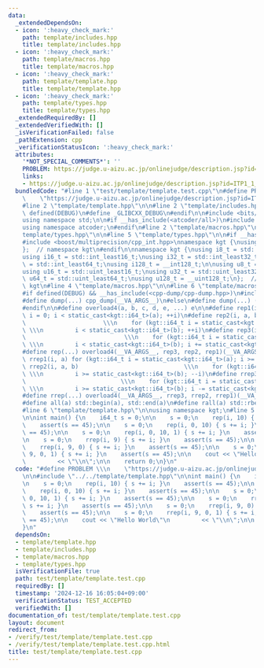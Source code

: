 ```yaml
---
data:
  _extendedDependsOn:
  - icon: ':heavy_check_mark:'
    path: template/includes.hpp
    title: template/includes.hpp
  - icon: ':heavy_check_mark:'
    path: template/macros.hpp
    title: template/macros.hpp
  - icon: ':heavy_check_mark:'
    path: template/template.hpp
    title: template/template.hpp
  - icon: ':heavy_check_mark:'
    path: template/types.hpp
    title: template/types.hpp
  _extendedRequiredBy: []
  _extendedVerifiedWith: []
  _isVerificationFailed: false
  _pathExtension: cpp
  _verificationStatusIcon: ':heavy_check_mark:'
  attributes:
    '*NOT_SPECIAL_COMMENTS*': ''
    PROBLEM: https://judge.u-aizu.ac.jp/onlinejudge/description.jsp?id=ITP1_1_A
    links:
    - https://judge.u-aizu.ac.jp/onlinejudge/description.jsp?id=ITP1_1_A
  bundledCode: "#line 1 \"test/template/template.test.cpp\"\n#define PROBLEM \\\n\
    \    \"https://judge.u-aizu.ac.jp/onlinejudge/description.jsp?id=ITP1_1_A\"\n\n\
    #line 2 \"template/template.hpp\"\n\n#line 2 \"template/includes.hpp\"\n\n#if\
    \ defined(DEBUG)\n#define _GLIBCXX_DEBUG\n#endif\n\n#include <bits/stdc++.h>\n\
    using namespace std;\n\n#if __has_include(<atcoder/all>)\n#include <atcoder/all>\n\
    using namespace atcoder;\n#endif\n#line 2 \"template/macros.hpp\"\n\n#line 2 \"\
    template/types.hpp\"\n\n#line 5 \"template/types.hpp\"\n\n#if __has_include(<boost/multiprecision/cpp_int.hpp>)\n\
    #include <boost/multiprecision/cpp_int.hpp>\nnamespace kgt {\nusing iinf_t = boost::multiprecision::cpp_int;\n\
    };  // namespace kgt\n#endif\n\nnamespace kgt {\nusing i8_t = std::int_least8_t;\n\
    using i16_t = std::int_least16_t;\nusing i32_t = std::int_least32_t;\nusing i64_t\
    \ = std::int_least64_t;\nusing i128_t = __int128_t;\n\nusing u8_t = std::uint_least8_t;\n\
    using u16_t = std::uint_least16_t;\nusing u32_t = std::uint_least32_t;\nusing\
    \ u64_t = std::uint_least64_t;\nusing u128_t = __uint128_t;\n};  // namespace\
    \ kgt\n#line 4 \"template/macros.hpp\"\n\n#line 6 \"template/macros.hpp\"\n\n\
    #if defined(DEBUG) && __has_include(<cpp-dump/cpp-dump.hpp>)\n#include <cpp-dump/cpp-dump.hpp>\n\
    #define dump(...) cpp_dump(__VA_ARGS__)\n#else\n#define dump(...) ((void)0)\n\
    #endif\n\n#define overload4(a, b, c, d, e, ...) e\n\n#define rep1(i, a) for (kgt::i64_t\
    \ i = 0; i < static_cast<kgt::i64_t>(a); ++i)\n#define rep2(i, a, b)         \
    \                      \\\n    for (kgt::i64_t i = static_cast<kgt::i64_t>(a);\
    \ \\\n         i < static_cast<kgt::i64_t>(b); ++i)\n#define rep3(i, a, b, c)\
    \                            \\\n    for (kgt::i64_t i = static_cast<kgt::i64_t>(a);\
    \ \\\n         i < static_cast<kgt::i64_t>(b); i += static_cast<kgt::i64_t>(c))\n\
    #define rep(...) overload4(__VA_ARGS__, rep3, rep2, rep1)(__VA_ARGS__)\n\n#define\
    \ rrep1(i, a) for (kgt::i64_t i = static_cast<kgt::i64_t>(a); i >= 0; --i)\n#define\
    \ rrep2(i, a, b)                              \\\n    for (kgt::i64_t i = static_cast<kgt::i64_t>(a);\
    \ \\\n         i >= static_cast<kgt::i64_t>(b); --i)\n#define rrep3(i, a, b, c)\
    \                           \\\n    for (kgt::i64_t i = static_cast<kgt::i64_t>(a);\
    \ \\\n         i >= static_cast<kgt::i64_t>(b); i -= static_cast<kgt::i64_t>(c))\n\
    #define rrep(...) overload4(__VA_ARGS__, rrep3, rrep2, rrep1)(__VA_ARGS__)\n\n\
    #define all(a) std::begin(a), std::end(a)\n#define rall(a) std::rbegin(a), std::rend(a)\n\
    #line 6 \"template/template.hpp\"\n\nusing namespace kgt;\n#line 5 \"test/template/template.test.cpp\"\
    \n\nint main() {\n    i64_t s = 0;\n\n    s = 0;\n    rep(i, 10) { s += i; }\n\
    \    assert(s == 45);\n\n    s = 0;\n    rep(i, 0, 10) { s += i; }\n    assert(s\
    \ == 45);\n\n    s = 0;\n    rep(i, 0, 10, 1) { s += i; }\n    assert(s == 45);\n\
    \n    s = 0;\n    rrep(i, 9) { s += i; }\n    assert(s == 45);\n\n    s = 0;\n\
    \    rrep(i, 9, 0) { s += i; }\n    assert(s == 45);\n\n    s = 0;\n    rrep(i,\
    \ 9, 0, 1) { s += i; }\n    assert(s == 45);\n\n    cout << \"Hello World\"\n\
    \         << \"\\n\";\n\n    return 0;\n}\n"
  code: "#define PROBLEM \\\n    \"https://judge.u-aizu.ac.jp/onlinejudge/description.jsp?id=ITP1_1_A\"\
    \n\n#include \"../../template/template.hpp\"\n\nint main() {\n    i64_t s = 0;\n\
    \n    s = 0;\n    rep(i, 10) { s += i; }\n    assert(s == 45);\n\n    s = 0;\n\
    \    rep(i, 0, 10) { s += i; }\n    assert(s == 45);\n\n    s = 0;\n    rep(i,\
    \ 0, 10, 1) { s += i; }\n    assert(s == 45);\n\n    s = 0;\n    rrep(i, 9) {\
    \ s += i; }\n    assert(s == 45);\n\n    s = 0;\n    rrep(i, 9, 0) { s += i; }\n\
    \    assert(s == 45);\n\n    s = 0;\n    rrep(i, 9, 0, 1) { s += i; }\n    assert(s\
    \ == 45);\n\n    cout << \"Hello World\"\n         << \"\\n\";\n\n    return 0;\n\
    }\n"
  dependsOn:
  - template/template.hpp
  - template/includes.hpp
  - template/macros.hpp
  - template/types.hpp
  isVerificationFile: true
  path: test/template/template.test.cpp
  requiredBy: []
  timestamp: '2024-12-16 16:05:04+09:00'
  verificationStatus: TEST_ACCEPTED
  verifiedWith: []
documentation_of: test/template/template.test.cpp
layout: document
redirect_from:
- /verify/test/template/template.test.cpp
- /verify/test/template/template.test.cpp.html
title: test/template/template.test.cpp
---
```

